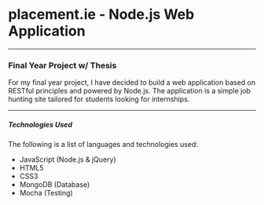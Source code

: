 # placement.ie - Node.js Web Application

---

### Final Year Project w/ Thesis

For my final year project, I have decided to build a web application based on RESTful principles
and powered by Node.js. The application is a simple job hunting site tailored for students
looking for internships.

- - -

##### Technologies Used

The following is a list of languages and technologies used:
* JavaScript (Node.js & jQuery)
* HTML5
* CSS3
* MongoDB (Database)
* Mocha (Testing)